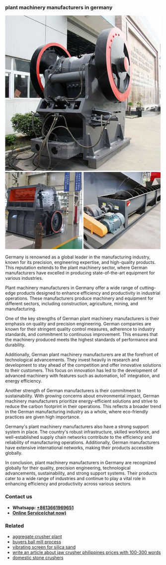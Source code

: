 <h3>plant machinery manufacturers in germany</h3><img src='1702950289.jpg' alt=''><p>Germany is renowned as a global leader in the manufacturing industry, known for its precision, engineering expertise, and high-quality products. This reputation extends to the plant machinery sector, where German manufacturers have excelled in producing state-of-the-art equipment for various industries.</p><p>Plant machinery manufacturers in Germany offer a wide range of cutting-edge products designed to enhance efficiency and productivity in industrial operations. These manufacturers produce machinery and equipment for different sectors, including construction, agriculture, mining, and manufacturing.</p><p>One of the key strengths of German plant machinery manufacturers is their emphasis on quality and precision engineering. German companies are known for their stringent quality control measures, adherence to industry standards, and commitment to continuous improvement. This ensures that the machinery produced meets the highest standards of performance and durability.</p><p>Additionally, German plant machinery manufacturers are at the forefront of technological advancements. They invest heavily in research and development to stay ahead of the competition and offer innovative solutions to their customers. This focus on innovation has led to the development of advanced machinery with features such as automation, IoT integration, and energy efficiency.</p><p>Another strength of German manufacturers is their commitment to sustainability. With growing concerns about environmental impact, German machinery manufacturers prioritize energy-efficient solutions and strive to reduce the carbon footprint in their operations. This reflects a broader trend in the German manufacturing industry as a whole, where eco-friendly practices are given high importance.</p><p>Germany's plant machinery manufacturers also have a strong support system in place. The country's robust infrastructure, skilled workforce, and well-established supply chain networks contribute to the efficiency and reliability of manufacturing operations. Additionally, German manufacturers have extensive international networks, making their products accessible globally.</p><p>In conclusion, plant machinery manufacturers in Germany are recognized globally for their quality, precision engineering, technological advancements, sustainability, and strong support systems. Their products cater to a wide range of industries and continue to play a vital role in enhancing efficiency and productivity across various sectors.</p><h3>Contact us</h3><ul><li><strong>Whatsapp:&nbsp;<a href="https://wa.me/8613661969651">+8613661969651</a></strong></li><li><a href="https://swt.shibang-china.com/?git&amp;zhl&amp;plant machinery manufacturers in germany"><strong>Online Service(chat now)</strong></a></li></ul><h3>Related</h3><ul><li><a href='aggregate crusher plant.md'>aggregate crusher plant</a></li><li><a href='buyers ball mill process.md'>buyers ball mill process</a></li><li><a href='vibrating screen for silica sand.md'>vibrating screen for silica sand</a></li><li><a href='write an article about jaw crusher philippines prices with 100300 words.md'>write an article about jaw crusher philippines prices with 100-300 words</a></li><li><a href='domestic stone crushers.md'>domestic stone crushers</a></li></ul>